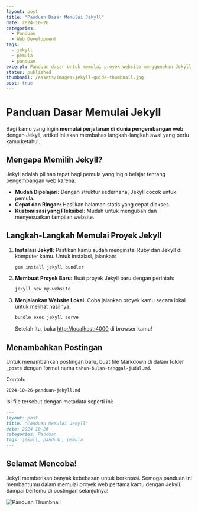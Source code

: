 ```yaml
---
layout: post
title: "Panduan Dasar Memulai Jekyll"
date: 2024-10-26
categories:
  - Panduan
  - Web Development
tags:
  - jekyll
  - pemula
  - panduan
excerpt: Panduan dasar untuk memulai proyek website menggunakan Jekyll.
status: published
thumbnail: /assets/images/jekyll-guide-thumbnail.jpg
post: true
---
```


# Panduan Dasar Memulai Jekyll

Bagi kamu yang ingin **memulai perjalanan di dunia pengembangan web** dengan Jekyll, artikel ini akan membahas langkah-langkah awal yang perlu kamu ketahui.

## Mengapa Memilih Jekyll?

Jekyll adalah pilihan tepat bagi pemula yang ingin belajar tentang pengembangan web karena:

- **Mudah Dipelajari:** Dengan struktur sederhana, Jekyll cocok untuk pemula.
- **Cepat dan Ringan:** Hasilkan halaman statis yang cepat diakses.
- **Kustomisasi yang Fleksibel:** Mudah untuk mengubah dan menyesuaikan tampilan website.

## Langkah-Langkah Memulai Proyek Jekyll

1. **Instalasi Jekyll:** Pastikan kamu sudah menginstal Ruby dan Jekyll di komputer kamu. Untuk instalasi, jalankan:
   ```bash
   gem install jekyll bundler
   ```

2. **Membuat Proyek Baru:** Buat proyek Jekyll baru dengan perintah:
   ```bash
   jekyll new my-website
   ```

3. **Menjalankan Website Lokal:** Coba jalankan proyek kamu secara lokal untuk melihat hasilnya:
   ```bash
   bundle exec jekyll serve
   ```
   Setelah itu, buka [http://localhost:4000](http://localhost:4000) di browser kamu!

## Menambahkan Postingan

Untuk menambahkan postingan baru, buat file Markdown di dalam folder `_posts` dengan format nama `tahun-bulan-tanggal-judul.md`.

Contoh:
```markdown
2024-10-26-panduan-jekyll.md
```

Isi file tersebut dengan metadata seperti ini:

```markdown
---
layout: post
title: "Panduan Memulai Jekyll"
date: 2024-10-26
categories: Panduan
tags: jekyll, panduan, pemula
---
```

## Selamat Mencoba!

Jekyll memberikan banyak kebebasan untuk berkreasi. Semoga panduan ini membantumu dalam memulai proyek web pertama kamu dengan Jekyll. Sampai bertemu di postingan selanjutnya!

![Panduan Thumbnail](/assets/images/jekyll-guide-thumbnail.jpg)